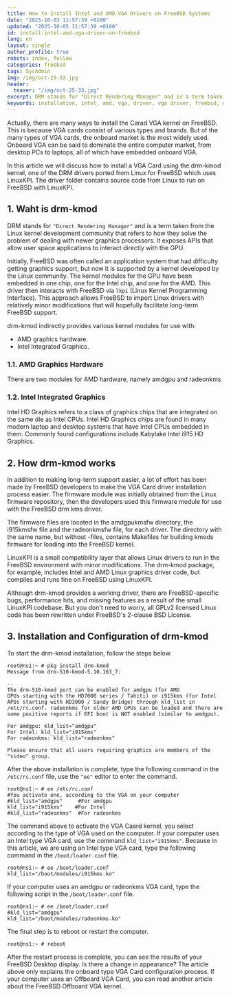 ```yaml
---
title: How to Install Intel and AMD VGA Drivers on FreeBSD Systems
date: "2025-10-03 11:57:39 +0100"
updated: "2025-10-05 11:57:39 +0100"
id: install-intel-amd-vga-driver-on-freebsd
lang: en
layout: single
author_profile: true
robots: index, follow
categories: freebsd
tags: SysAdmin
img: /img/oct-25-33.jpg
header: 
  teaser: "/img/oct-25-33.jpg"
excerpt: DRM stands for "Direct Rendering Manager" and is a term taken from the Linux kernel development community that refers to how they solve the problem of dealing with newer graphics processors. It exposes APIs that allow user space applications to interact directly with the GPU
keywords: installation, intel, amd, vga, driver, vga driver, freebsd, unix, system, kmod, gpu, Linuxkpi, onboard
---
```


Actually, there are many ways to install the Carad VGA kernel on FreeBSD. This is because VGA cards consist of various types and brands. But of the many types of VGA cards, the onboard market is the most widely used. Onboard VGA can be said to dominate the entire computer market, from desktop PCs to laptops, all of which have embedded onboard VGA.

In this article we will discuss how to install a VGA Card using the drm-kmod kernel, one of the DRM drivers ported from Linux for FreeBSD which uses LinuxKPI. The driver folder contains source code from Linux to run on FreeBSD with LinuxKPI.



## 1. Waht is drm-kmod

DRM stands for `"Direct Rendering Manager"` and is a term taken from the Linux kernel development community that refers to how they solve the problem of dealing with newer graphics processors. It exposes APIs that allow user space applications to interact directly with the GPU.

Initially, FreeBSD was often called an application system that had difficulty getting graphics support, but now it is supported by a kernel developed by the Linux community. The kernel modules for the GPU have been embedded in one chip, one for the Intel chip, and one for the AMD. This driver then interacts with FreeBSD via `lkpi` (Linux Kernel Programming Interface). This approach allows FreeBSD to import Linux drivers with relatively minor modifications that will hopefully facilitate long-term FreeBSD support.

drm-kmod indirectly provides various kernel modules for use with:

- AMD graphics hardware.
- Intel Integrated Graphics.


### 1.1. AMD Graphics Hardware

There are two modules for AMD hardware, namely amdgpu and radeonkms


### 1.2. Intel Integrated Graphics

Intel HD Graphics refers to a class of graphics chips that are integrated on the same die as Intel CPUs. Intel HD Graphics chips are found in many modern laptop and desktop systems that have Intel CPUs embedded in them. Commonly found configurations include Kabylake Intel i915 HD Graphics.


## 2. How drm-kmod works

In addition to making long-term support easier, a lot of effort has been made by FreeBSD developers to make the VGA Card driver installation process easier. The firmware module was initially obtained from the Linux firmware repository, then the developers used this firmware module for use with the FreeBSD drm kms driver.

The firmware files are located in the amdgpukmsfw directory, the i915kmsfw file and the radeonkmsfw file, for each driver. The directory with the same name, but without -files, contains Makefiles for building kmods firmware for loading into the FreeBSD kernel.

LinuxKPI is a small compatibility layer that allows Linux drivers to run in the FreeBSD environment with minor modifications. The drm-kmod package, for example, includes Intel and AMD Linux graphics driver code, but compiles and runs fine on FreeBSD using LinuxKPI.

Although drm-kmod provides a working driver, there are FreeBSD-specific bugs, performance hits, and missing features as a result of the small LinuxKPI codebase. But you don't need to worry, all GPLv2 licensed Linux code has been rewritten under FreeBSD's 2-clause BSD License.


## 3. Installation and Configuration of drm-kmod

To start the drm-kmod installation, follow the steps below.

```
root@ns1:~ # pkg install drm-kmod
Message from drm-510-kmod-5.10.163_7:

--
The drm-510-kmod port can be enabled for amdgpu (for AMD
GPUs starting with the HD7000 series / Tahiti) or i915kms (for Intel
APUs starting with HD3000 / Sandy Bridge) through kld_list in
/etc/rc.conf. radeonkms for older AMD GPUs can be loaded and there are
some positive reports if EFI boot is NOT enabled (similar to amdgpu).

For amdgpu: kld_list="amdgpu"
For Intel: kld_list="i915kms"
For radeonkms: kld_list="radeonkms"

Please ensure that all users requiring graphics are members of the
"video" group.
```

After the above installation is complete, type the following command in the `/etc/rc.conf` file, use the `"ee"` editor to enter the command.

```
root@ns1:~ # ee /etc/rc.conf
#You activate one, according to the VGA on your computer
#kld_list="amdgpu"     #For amdgpu
kld_list="i915kms"    #For Intel
#kld_list="radeonkms"  #For radeonkms
```

The command above to activate the VGA Caard kernel, you select according to the type of VGA used on the computer. If your computer uses an Intel type VGA card, use the command `kld_list="i915kms"`. Because in this article, we are using an Intel type VGA card, type the following command in the `/boot/loader.conf` file.

```
root@ns1:~ # ee /boot/loader.conf
kld_list="/boot/modules/i915kms.ko"
```

If your computer uses an amdgpu or radeonkms VGA card, type the following script in the `/boot/loader.conf` file.

```
root@ns1:~ # ee /boot/loader.conf
#kld_list="amdgpu"
kld_list="/boot/modules/radeonkms.ko"
```

The final step is to reboot or restart the computer.

```
root@ns1:~ # reboot
```

After the restart process is complete, you can see the results of your FreeBSD Desktop display. Is there a change in appearance? The article above only explains the onboard type VGA Card configuration process. If your computer uses an Offboard VGA Card, you can read another article about the FreeBSD Offboard VGA kernel.